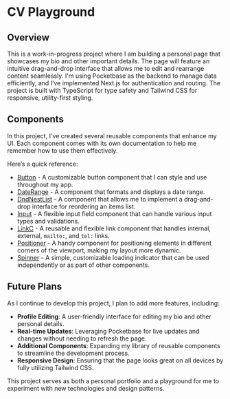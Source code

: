 # CV Playground

## Overview

This is a work-in-progress project where I am building a personal page that showcases my bio and other important details. The page will feature an intuitive drag-and-drop interface that allows me to edit and rearrange content seamlessly. I'm using Pocketbase as the backend to manage data efficiently, and I’ve implemented Next.js for authentication and routing. The project is built with TypeScript for type safety and Tailwind CSS for responsive, utility-first styling.

## Components

In this project, I've created several reusable components that enhance my UI. Each component comes with its own documentation to help me remember how to use them effectively.

Here’s a quick reference:

- [Button](./app/components/Button/README.md) - A customizable button component that I can style and use throughout my app.
- [DateRange](./app/components/DateRange/README.md) - A component that formats and displays a date range.
- [DndNestList](./app/components/Dnd/NestList/README.md) - A component that allows me to implement a drag-and-drop interface for reordering an items list.
- [Input](./app/components/Input.md) - A flexible input field component that can handle various input types and validations.
- [LinkC](./app/components/LinkC/README.md) - A reusable and flexible link component that handles internal, external, `mailto:`, and `tel:` links.
- [Positioner](./app/components/Positioner.md) - A handy component for positioning elements in different corners of the viewport, making my layout more dynamic.
- [Spinner](./app/components/Spinner/README.md) - A simple, customizable loading indicator that can be used independently or as part of other components.

## Future Plans

As I continue to develop this project, I plan to add more features, including:

- **Profile Editing**: A user-friendly interface for editing my bio and other personal details.
- **Real-time Updates**: Leveraging Pocketbase for live updates and changes without needing to refresh the page.
- **Additional Components**: Expanding my library of reusable components to streamline the development process.
- **Responsive Design**: Ensuring that the page looks great on all devices by fully utilizing Tailwind CSS.

This project serves as both a personal portfolio and a playground for me to experiment with new technologies and design patterns.
